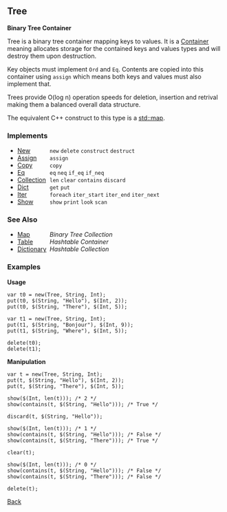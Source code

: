 Tree
----
__Binary Tree Container__

Tree is a binary tree container mapping keys to values. It is a [Container](/documentation/containers) meaning allocates storage for the contained keys and values types and will destroy them upon destruction.

Key objects must implement `Ord` and `Eq`. Contents are copied into this container using `assign` which means both keys and values must also implement that.

Trees provide O(log n) operation speeds for deletion, insertion and retrival making them a balanced overall data structure.

The equivalent C++ construct to this type is a [std::map](http://www.cplusplus.com/reference/map/map/).


### Implements

* <span style="width:75px; float:left;">[New](new)</span> `new` `delete` `construct` `destruct`
* <span style="width:75px; float:left;">[Assign](assign)</span> `assign`
* <span style="width:75px; float:left;">[Copy](copy)</span> `copy`
* <span style="width:75px; float:left;">[Eq](eq)</span> `eq` `neq` `if_eq` `if_neq`
* <span style="width:75px; float:left;">[Collection](collection)</span> `len` `clear` `contains` `discard`
* <span style="width:75px; float:left;">[Dict](dict)</span> `get` `put`
* <span style="width:75px; float:left;">[Iter](iter)</span> `foreach` `iter_start` `iter_end` `iter_next`
* <span style="width:75px; float:left;">[Show](show)</span> `show` `print` `look` `scan`


### See Also

* <span style="width:75px; float:left;">[Map](map)</span> _Binary Tree Collection_
* <span style="width:75px; float:left;">[Table](table)</span> _Hashtable Container_
* <span style="width:75px; float:left;">[Dictionary](dictionary)</span> _Hashtable Collection_


### Examples

__Usage__

    var t0 = new(Tree, String, Int);
    put(t0, $(String, "Hello"), $(Int, 2));
    put(t0, $(String, "There"), $(Int, 5));
    
    var t1 = new(Tree, String, Int);
    put(t1, $(String, "Bonjour"), $(Int, 9));
    put(t1, $(String, "Where"), $(Int, 5));
    
    delete(t0);
    delete(t1);

    
__Manipulation__

    var t = new(Tree, String, Int);
    put(t, $(String, "Hello"), $(Int, 2));
    put(t, $(String, "There"), $(Int, 5));
    
    show($(Int, len(t))); /* 2 */
    show(contains(t, $(String, "Hello"))); /* True */
    
    discard(t, $(String, "Hello"));
    
    show($(Int, len(t))); /* 1 */
    show(contains(t, $(String, "Hello"))); /* False */
    show(contains(t, $(String, "There"))); /* True */
    
    clear(t);
    
    show($(Int, len(t))); /* 0 */
    show(contains(t, $(String, "Hello"))); /* False */
    show(contains(t, $(String, "There"))); /* False */
    
    delete(t);

[Back](/documentation)
